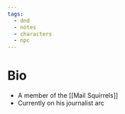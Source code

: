 ```yaml
---
tags:
  - dnd
  - notes
  - characters
  - npc
---
```

# Bio
- A member of the [[Mail Squirrels]]
- Currently on his journalist arc